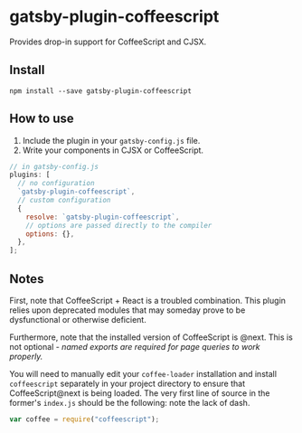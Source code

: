 # gatsby-plugin-coffeescript

Provides drop-in support for CoffeeScript and CJSX.

## Install

`npm install --save gatsby-plugin-coffeescript`

## How to use

1.  Include the plugin in your `gatsby-config.js` file.
2.  Write your components in CJSX or CoffeeScript.

```javascript
// in gatsby-config.js
plugins: [
  // no configuration
  `gatsby-plugin-coffeescript`,
  // custom configuration
  {
    resolve: `gatsby-plugin-coffeescript`,
    // options are passed directly to the compiler
    options: {},
  },
];
```

## Notes

First, note that CoffeeScript + React is a troubled combination. This plugin
relies upon deprecated modules that may someday prove to be dysfunctional or
otherwise deficient.

Furthermore, note that the installed version of CoffeeScript is @next. This is
not optional - _named exports are required for page queries to work properly._

You will need to manually edit your `coffee-loader` installation and install
`coffeescript` separately in your project directory to ensure that
CoffeeScript@next is being loaded. The very first line of source in the former's
`index.js` should be the following: note the lack of dash.

```js
var coffee = require("coffeescript");
```
